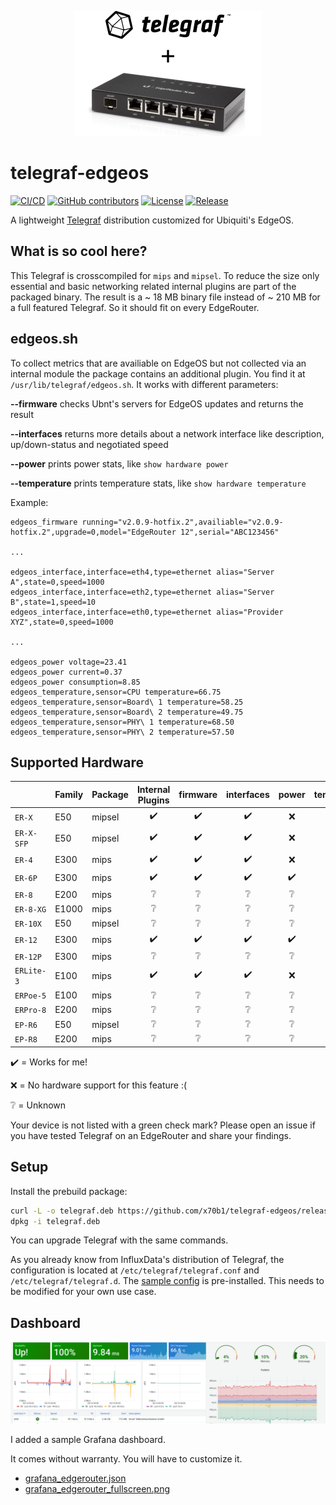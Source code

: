 <p align="center">
  <img src="telegraf-edgeos.png">
</p>

# telegraf-edgeos

[![CI/CD](https://github.com/x70b1/telegraf-edgeos/actions/workflows/cicd.yml/badge.svg?branch=master)](https://github.com/x70b1/telegraf-edgeos/actions)
[![GitHub contributors](https://img.shields.io/github/contributors/x70b1/telegraf-edgeos.svg)](https://github.com/x70b1/telegraf-edgeos/graphs/contributors)
[![License](https://img.shields.io/github/license/x70b1/telegraf-edgeos.svg)](https://github.com/x70b1/telegraf-edgeos/blob/master/LICENSE)
[![Release](https://img.shields.io/github/v/release/x70b1/telegraf-edgeos?label=Release)](https://github.com/x70b1/telegraf-edgeos/releases)

A lightweight [Telegraf](https://github.com/influxdata/telegraf) distribution customized for Ubiquiti's EdgeOS.


## What is so cool here?

This Telegraf is crosscompiled for `mips` and `mipsel`.
To reduce the size only essential and basic networking related internal plugins are part of the packaged binary.
The result is a ~ 18 MB binary file instead of ~ 210 MB for a full featured Telegraf.
So it should fit on every EdgeRouter.


## edgeos.sh

To collect metrics that are availiable on EdgeOS but not collected via an internal module the package contains an additional plugin.
You find it at `/usr/lib/telegraf/edgeos.sh`.
It works with different parameters:

**--firmware** checks Ubnt's servers for EdgeOS updates and returns the result

**--interfaces** returns more details about a network interface like description, up/down-status and negotiated speed

**--power** prints power stats, like `show hardware power`

**--temperature** prints temperature stats, like `show hardware temperature`


Example:

```
edgeos_firmware running="v2.0.9-hotfix.2",availiable="v2.0.9-hotfix.2",upgrade=0,model="EdgeRouter 12",serial="ABC123456"

...

edgeos_interface,interface=eth4,type=ethernet alias="Server A",state=0,speed=1000
edgeos_interface,interface=eth2,type=ethernet alias="Server B",state=1,speed=10
edgeos_interface,interface=eth0,type=ethernet alias="Provider XYZ",state=0,speed=1000

...

edgeos_power voltage=23.41
edgeos_power current=0.37
edgeos_power consumption=8.85
edgeos_temperature,sensor=CPU temperature=66.75
edgeos_temperature,sensor=Board\ 1 temperature=58.25
edgeos_temperature,sensor=Board\ 2 temperature=49.75
edgeos_temperature,sensor=PHY\ 1 temperature=68.50
edgeos_temperature,sensor=PHY\ 2 temperature=57.50
```


## Supported Hardware

|                       | Family                | Package               | Internal Plugins      | firmware              | interfaces            | power                 | temperature           |
| --------------------- | --------------------- | --------------------- | :----:                | :----:                | :----:                | :----:                | :----:                |
| `ER-X`                | E50                   | mipsel                | :heavy_check_mark:    | :heavy_check_mark:    | :heavy_check_mark:    | :x:                   | :x:                   |
| `ER-X-SFP`            | E50                   | mipsel                | :heavy_check_mark:    | :heavy_check_mark:    | :heavy_check_mark:    | :x:                   | :x:                   |
| `ER-4`                | E300                  | mips                  | :heavy_check_mark:    | :heavy_check_mark:    | :heavy_check_mark:    | :x:                   | :x:                   |
| `ER-6P`               | E300                  | mips                  | :heavy_check_mark:    | :heavy_check_mark:    | :heavy_check_mark:    | :heavy_check_mark:    | :x:                   |
| `ER‑8`                | E200                  | mips                  | :grey_question:       | :grey_question:       | :grey_question:       | :grey_question:       | :grey_question:       |
| `ER-8-XG`             | E1000                 | mips                  | :grey_question:       | :grey_question:       | :grey_question:       | :grey_question:       | :grey_question:       |
| `ER-10X`              | E50                   | mipsel                | :grey_question:       | :grey_question:       | :grey_question:       | :grey_question:       | :grey_question:       |
| `ER-12`               | E300                  | mips                  | :heavy_check_mark:    | :heavy_check_mark:    | :heavy_check_mark:    | :heavy_check_mark:    | :heavy_check_mark:    |
| `ER-12P`              | E300                  | mips                  | :grey_question:       | :grey_question:       | :grey_question:       | :grey_question:       | :grey_question:       |
| `ERLite-3`            | E100                  | mips                  | :heavy_check_mark:    | :heavy_check_mark:    | :heavy_check_mark:    | :x:                   | :x:                   |
| `ERPoe‑5`             | E100                  | mips                  | :grey_question:       | :grey_question:       | :grey_question:       | :grey_question:       | :grey_question:       |
| `ERPro-8`             | E200                  | mips                  | :grey_question:       | :grey_question:       | :grey_question:       | :grey_question:       | :grey_question:       |
| `EP-R6`               | E50                   | mipsel                | :grey_question:       | :grey_question:       | :grey_question:       | :grey_question:       | :grey_question:       |
| `EP-R8`               | E200                  | mips                  | :grey_question:       | :grey_question:       | :grey_question:       | :grey_question:       | :grey_question:       |


:heavy_check_mark: = Works for me!

:x: = No hardware support for this feature :(

:grey_question: = Unknown

Your device is not listed with a green check mark? Please open an issue if you have tested Telegraf on an EdgeRouter and share your findings.


## Setup

Install the prebuild package:

```sh
curl -L -o telegraf.deb https://github.com/x70b1/telegraf-edgeos/releases/download/{RELEASE}/telegraf_{RELEASE}_{ARCH}.deb
dpkg -i telegraf.deb
```

You can upgrade Telegraf with the same commands.

As you already know from InfluxData's distribution of Telegraf, the configuration is located at `/etc/telegraf/telegraf.conf` and `/etc/telegraf/telegraf.d`.
The [sample config](https://github.com/x70b1/telegraf-edgeos/blob/master/configs/telegraf.conf) is pre-installed. This needs to be modified for your own use case.


## Dashboard

[![Dashboard](grafana/grafana_edgerouter_banner.png)](#)

I added a sample Grafana dashboard.

It comes without warranty.
You will have to customize it.

* [grafana_edgerouter.json](grafana/grafana_edgerouter.json)
* [grafana_edgerouter_fullscreen.png](grafana/grafana_edgerouter_fullscreen.png)
